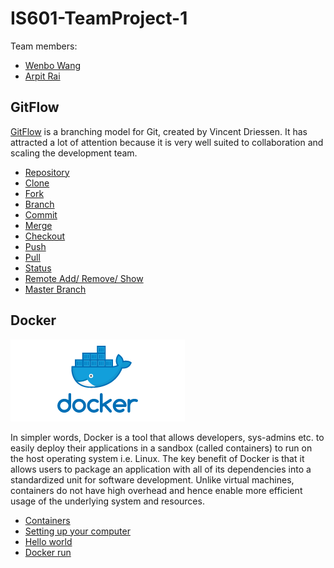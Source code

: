 # IS601-TeamProject-1

Team members: 

 - [Wenbo Wang](https://github.com/Woffee/)
 - [Arpit Rai](https://github.com/DanishBread/)


## GitFlow

[GitFlow](https://nvie.com/posts/a-successful-git-branching-model/) is a branching model for Git, created by Vincent Driessen. It has attracted a lot of attention because it is very well suited to collaboration and scaling the development team.

- [Repository](./gitflow/repository.md)
- [Clone](./gitflow/clone.md)
- [Fork](./gitflow/fork.md)
- [Branch](./gitflow/branching.md)
- [Commit](./gitflow/commit.md)
- [Merge](./gitflow/merging.md)
- [Checkout](./gitflow/checkout.md)
- [Push](./gitflow/push.md)
- [Pull](./gitflow/pull.md)
- [Status](./gitflow/status.md)
- [Remote Add/ Remove/ Show](./gitflow/remote_add,remove,show.md)
- [Master Branch](./gitflow/master_branch.md)

## Docker

![Docker-logo](docker/imgs/docker-logo.png)

In simpler words, Docker is a tool that allows developers, sys-admins etc. to easily deploy their applications in a sandbox (called containers) to run on the host operating system i.e. Linux. The key benefit of Docker is that it allows users to package an application with all of its dependencies into a standardized unit for software development. Unlike virtual machines, containers do not have high overhead and hence enable more efficient usage of the underlying system and resources.

- [Containers](docker/containers.md)
- [Setting up your computer](docker/setting_up.md)
- [Hello world](docker/hello_world.md)
- [Docker run](docker/docker_run.md)